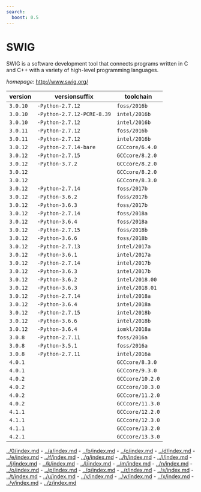 ```yaml
---
search:
  boost: 0.5
---
```

# SWIG

SWIG is a software development tool that connects programs written in C and C++ with  a variety of high-level programming languages.

*homepage*: <http://www.swig.org/>

version | versionsuffix | toolchain
--------|---------------|----------
``3.0.10`` | ``-Python-2.7.12`` | ``foss/2016b``
``3.0.10`` | ``-Python-2.7.12-PCRE-8.39`` | ``intel/2016b``
``3.0.10`` | ``-Python-2.7.12`` | ``intel/2016b``
``3.0.11`` | ``-Python-2.7.12`` | ``foss/2016b``
``3.0.11`` | ``-Python-2.7.12`` | ``intel/2016b``
``3.0.12`` | ``-Python-2.7.14-bare`` | ``GCCcore/6.4.0``
``3.0.12`` | ``-Python-2.7.15`` | ``GCCcore/8.2.0``
``3.0.12`` | ``-Python-3.7.2`` | ``GCCcore/8.2.0``
``3.0.12`` |  | ``GCCcore/8.2.0``
``3.0.12`` |  | ``GCCcore/8.3.0``
``3.0.12`` | ``-Python-2.7.14`` | ``foss/2017b``
``3.0.12`` | ``-Python-3.6.2`` | ``foss/2017b``
``3.0.12`` | ``-Python-3.6.3`` | ``foss/2017b``
``3.0.12`` | ``-Python-2.7.14`` | ``foss/2018a``
``3.0.12`` | ``-Python-3.6.4`` | ``foss/2018a``
``3.0.12`` | ``-Python-2.7.15`` | ``foss/2018b``
``3.0.12`` | ``-Python-3.6.6`` | ``foss/2018b``
``3.0.12`` | ``-Python-2.7.13`` | ``intel/2017a``
``3.0.12`` | ``-Python-3.6.1`` | ``intel/2017a``
``3.0.12`` | ``-Python-2.7.14`` | ``intel/2017b``
``3.0.12`` | ``-Python-3.6.3`` | ``intel/2017b``
``3.0.12`` | ``-Python-3.6.2`` | ``intel/2018.00``
``3.0.12`` | ``-Python-3.6.3`` | ``intel/2018.01``
``3.0.12`` | ``-Python-2.7.14`` | ``intel/2018a``
``3.0.12`` | ``-Python-3.6.4`` | ``intel/2018a``
``3.0.12`` | ``-Python-2.7.15`` | ``intel/2018b``
``3.0.12`` | ``-Python-3.6.6`` | ``intel/2018b``
``3.0.12`` | ``-Python-3.6.4`` | ``iomkl/2018a``
``3.0.8`` | ``-Python-2.7.11`` | ``foss/2016a``
``3.0.8`` | ``-Python-3.5.1`` | ``foss/2016a``
``3.0.8`` | ``-Python-2.7.11`` | ``intel/2016a``
``4.0.1`` |  | ``GCCcore/8.3.0``
``4.0.1`` |  | ``GCCcore/9.3.0``
``4.0.2`` |  | ``GCCcore/10.2.0``
``4.0.2`` |  | ``GCCcore/10.3.0``
``4.0.2`` |  | ``GCCcore/11.2.0``
``4.0.2`` |  | ``GCCcore/11.3.0``
``4.1.1`` |  | ``GCCcore/12.2.0``
``4.1.1`` |  | ``GCCcore/12.3.0``
``4.1.1`` |  | ``GCCcore/13.2.0``
``4.2.1`` |  | ``GCCcore/13.3.0``

[../0/index.md](0) - [../a/index.md](a) - [../b/index.md](b) - [../c/index.md](c) - [../d/index.md](d) - [../e/index.md](e) - [../f/index.md](f) - [../g/index.md](g) - [../h/index.md](h) - [../i/index.md](i) - [../j/index.md](j) - [../k/index.md](k) - [../l/index.md](l) - [../m/index.md](m) - [../n/index.md](n) - [../o/index.md](o) - [../p/index.md](p) - [../q/index.md](q) - [../r/index.md](r) - [../s/index.md](s) - [../t/index.md](t) - [../u/index.md](u) - [../v/index.md](v) - [../w/index.md](w) - [../x/index.md](x) - [../y/index.md](y) - [../z/index.md](z)

